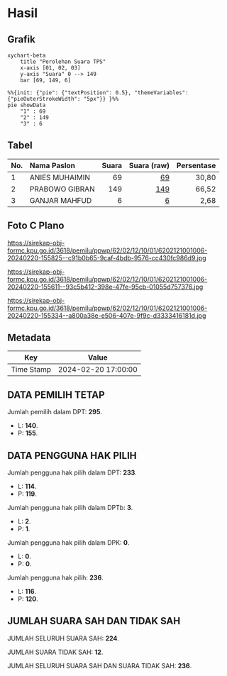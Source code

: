 # Hasil

## Grafik

```mermaid
xychart-beta
    title "Perolehan Suara TPS"
    x-axis [01, 02, 03]
    y-axis "Suara" 0 --> 149
    bar [69, 149, 6]
```

```mermaid
%%{init: {"pie": {"textPosition": 0.5}, "themeVariables": {"pieOuterStrokeWidth": "5px"}} }%%
pie showData
    "1" : 69
    "2" : 149
    "3" : 6
```

## Tabel

| No. | Nama Paslon    | Suara | Suara (raw) | Persentase |
|:--- |:-------------- | -----:| -----------:| ----------:|
| 1   | ANIES MUHAIMIN | 69    | [69][p-1]   | 30,80      |
| 2   | PRABOWO GIBRAN | 149   | [149][p-2]  | 66,52      |
| 3   | GANJAR MAHFUD  | 6     | [6][p-3]    | 2,68       |


[p-1]: https://github.com/gigit-pemilu/pemilu-2024-62-kalimantan-tengah/blob/main/pilpres/hitung-suara/sub/62-kalimantan-tengah/sub/02-kotawaringin-timur/sub/12-seranau/sub/1001-mentaya-seberang/sub/006-tps/sub/paslon-1.txt
[p-2]: https://github.com/gigit-pemilu/pemilu-2024-62-kalimantan-tengah/blob/main/pilpres/hitung-suara/sub/62-kalimantan-tengah/sub/02-kotawaringin-timur/sub/12-seranau/sub/1001-mentaya-seberang/sub/006-tps/sub/paslon-2.txt
[p-3]: https://github.com/gigit-pemilu/pemilu-2024-62-kalimantan-tengah/blob/main/pilpres/hitung-suara/sub/62-kalimantan-tengah/sub/02-kotawaringin-timur/sub/12-seranau/sub/1001-mentaya-seberang/sub/006-tps/sub/paslon-3.txt

## Foto C Plano

https://sirekap-obj-formc.kpu.go.id/3618/pemilu/ppwp/62/02/12/10/01/6202121001006-20240220-155825--c91b0b65-9caf-4bdb-9576-cc430fc986d9.jpg

https://sirekap-obj-formc.kpu.go.id/3618/pemilu/ppwp/62/02/12/10/01/6202121001006-20240220-155611--93c5b412-398e-47fe-95cb-01055d757376.jpg

https://sirekap-obj-formc.kpu.go.id/3618/pemilu/ppwp/62/02/12/10/01/6202121001006-20240220-155334--a800a38e-e506-407e-9f9c-d3333416181d.jpg


## Metadata

| Key        | Value               |
| ---------- | ------------------- |
| Time Stamp | 2024-02-20 17:00:00 |


## DATA PEMILIH TETAP

Jumlah pemilih dalam DPT: **295**.
 * L: **140**.
 * P: **155**.

## DATA PENGGUNA HAK PILIH

Jumlah pengguna hak pilih dalam DPT: **233**.
 * L: **114**.
 * P: **119**.

Jumlah pengguna hak pilih dalam DPTb: **3**.
 * L: **2**.
 * P: **1**.

Jumlah pengguna hak pilih dalam DPK: **0**.
 * L: **0**.
 * P: **0**.

Jumlah pengguna hak pilih: **236**.
 * L: **116**.
 * P: **120**.

## JUMLAH SUARA SAH DAN TIDAK SAH

JUMLAH SELURUH SUARA SAH: **224**.

JUMLAH SUARA TIDAK SAH: **12**.

JUMLAH SELURUH SUARA SAH DAN SUARA TIDAK SAH: **236**.


